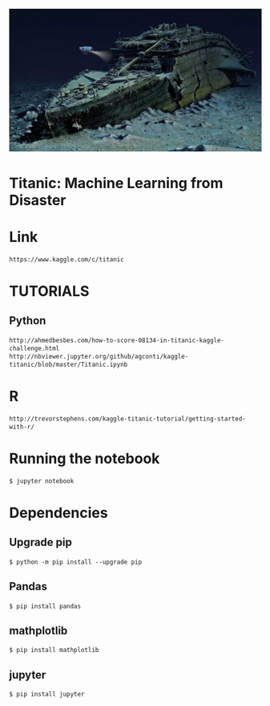 <h1 align="center">
	<br>
	<img width="800" src="logo.jpg" alt="Titanic Inside">
	<br>
</h1>

# Titanic: Machine Learning from Disaster

# Link

	https://www.kaggle.com/c/titanic

# TUTORIALS

## Python
	http://ahmedbesbes.com/how-to-score-08134-in-titanic-kaggle-challenge.html
	http://nbviewer.jupyter.org/github/agconti/kaggle-titanic/blob/master/Titanic.ipynb

# R
	http://trevorstephens.com/kaggle-titanic-tutorial/getting-started-with-r/

# Running the notebook

	$ jupyter notebook

# Dependencies

## Upgrade pip

	$ python -m pip install --upgrade pip

## Pandas

	$ pip install pandas

## mathplotlib

	$ pip install mathplotlib

## jupyter

	$ pip install jupyter

